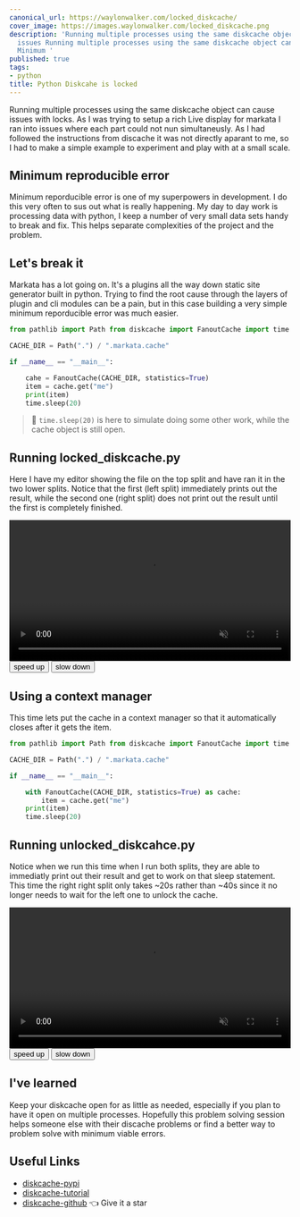 ```yaml
---
canonical_url: https://waylonwalker.com/locked_diskcache/
cover_image: https://images.waylonwalker.com/locked_diskcache.png
description: 'Running multiple processes using the same diskcache object can cause
  issues Running multiple processes using the same diskcache object can cause issues
  Minimum '
published: true
tags:
- python
title: Python Diskcahe is locked
---
```


<script>
change_speed = (speed) => [...document.querySelectorAll('video')].map(v => v.playbackRate=v.playbackRate+speed)
</script>
<style>
</style>

Running multiple processes using the same diskcache object can cause issues with locks.  As I was trying to setup a rich Live display for markata I ran into issues where each part could not nun simultaneusly.  As I had followed the instructions from discache it was not directly aparant to me, so I had to make a simple example to experiment and play with at a small scale.

## Minimum reproducible error

Minimum reporducible error is one of my superpowers in development.  I do this very often to sus out what is really happening.  My day to day work is processing data with python, I keep a number of very small data sets handy to break and fix.  This helps separate complexities of the project and the problem.

## Let's break it

Markata has a lot going on.  It's a plugins all the way down static site generator built in python.  Trying to find the root cause through the layers of plugin and cli modules can be a pain, but in this case building a very simple minimum reporducible error was much easier.

```python
from pathlib import Path from diskcache import FanoutCache import time

CACHE_DIR = Path(".") / ".markata.cache"

if __name__ == "__main__":

    cahe = FanoutCache(CACHE_DIR, statistics=True)
    item = cache.get("me")
    print(item)
    time.sleep(20)
```

> 📝 `time.sleep(20)` is here to simulate doing some other work, while the cache
> object is still open.

## Running locked_diskcache.py

Here I have my editor showing the file on the top split and have ran it in the two lower splits.  Notice that the first (left split) immediately prints out the result, while the second one (right split) does not print out the result until the first is completely finished.

<!-- ![](https://images.waylonwalker.com/locked_discache.gif) -->
<video controls muted autoplay playsinline loop=true width="100%">
    <source src="https://images.waylonwalker.com/locked_discache.webm"
            type="video/webm">
    <source src="https://images.waylonwalker.com/locked_discache.mp4"
            type="video/mp4">
    Sorry, your browser doesn't support embedded videos.
</video>

<div class='speed-control'>
    <button onclick="change_speed(.25)" >
        speed up
    </button>
    <button onclick="change_speed(-.25)" >
        slow down
    </button>
</div>

## Using a context manager

This time lets put the cache in a context manager so that it automatically closes after it gets the item.

``` python
from pathlib import Path from diskcache import FanoutCache import time

CACHE_DIR = Path(".") / ".markata.cache"

if __name__ == "__main__":

    with FanoutCache(CACHE_DIR, statistics=True) as cache:
        item = cache.get("me")
    print(item)
    time.sleep(20)
```

## Running unlocked_diskcahce.py

Notice when we run this time when I run both splits, they are able to immediatly print out their result and get to work on that sleep statement. This time the right right split only takes ~20s rather than ~40s since it no longer needs to wait for the left one to unlock the cache.

<!-- ![](https://images.waylonwalker.com/unlocked_discache.gif) -->
<video controls muted autoplay playsinline loop=true width="100%">
    <source src="https://images.waylonwalker.com/unlocked_discache.webm"
            type="video/webm">
    <source src="https://images.waylonwalker.com/unlocked_discache.mp4"
            type="video/mp4">
    Sorry, your browser doesn't support embedded videos.
</video>

<div class='speed-control'>
    <button onclick="change_speed(.25)" >
        speed up
    </button>
    <button onclick="change_speed(-.25)" >
        slow down
    </button>
</div>

## I've learned

Keep your diskcache open for as little as needed, especially if you plan to have it open on multiple processes.  Hopefully this problem solving session helps someone else with their discache problems or find a better way to problem solve with minimum viable errors.

## Useful Links

* [diskcache-pypi](https://pypi.org/project/diskcache/)
* [diskcache-tutorial](http://www.grantjenks.com/docs/diskcache/tutorial.html)
* [diskcache-github](https://github.com/grantjenks/python-diskcache) 👈 Give it a star